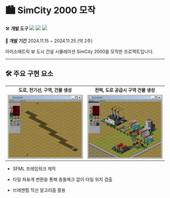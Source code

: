 # 🏙️ SimCity 2000 모작


🛠️ **개발 도구**
<img src="https://img.shields.io/badge/C++-00599C?style=flat-square&logo=cplusplus&logoColor=white"/> <img src="https://img.shields.io/badge/SFML-8CC445?style=flat-square&logo=sfml&logoColor=white"/> <img src="https://img.shields.io/badge/ImGui-00465B?style=flat-square"/>

📅 **개발 기간**
2024.11.15 ~ 2024.11.25 (약 2주)

아이소매트릭 뷰 도시 건설 시뮬레이션 SimCity 2000을 모작한 프로젝트입니다.

---

## 🛠️ 주요 구현 요소
<table>
  <tr>
    <td align="center"><strong>도로, 전기선, 구역, 건물 생성</strong></td>
    <td align="center"><strong>전력, 도로 공급시 구역 건물 생성</strong></td>
  </tr>
  <tr>
    <td><img src="./ScreenShot/Road.jpg"/></td>
    <td><img src="./ScreenShot/City.jpg"/></td>
  </tr>
</table>

- SFML 프레임워크 제작

- 타일 좌표계 변환을 통해 충돌체크 없이 타일 위치 검출

- 브레젠험 직선 알고리즘 활용
